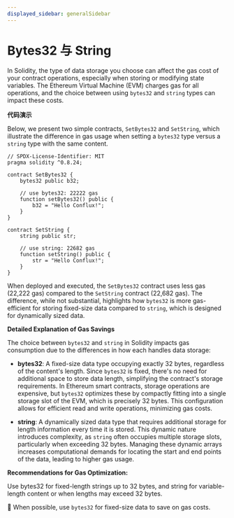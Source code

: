 ```yaml
---
displayed_sidebar: generalSidebar
---
```


# Bytes32 与 String

In Solidity, the type of data storage you choose can affect the gas cost of your contract operations, especially when storing or modifying state variables. The Ethereum Virtual Machine (EVM) charges gas for all operations, and the choice between using `bytes32` and `string` types can impact these costs.

**代码演示**

Below, we present two simple contracts, `SetBytes32` and `SetString`, which illustrate the difference in gas usage when setting a `bytes32` type versus a `string` type with the same content.

```solidity
// SPDX-License-Identifier: MIT
pragma solidity ^0.8.24;

contract SetBytes32 {
    bytes32 public b32;

    // use bytes32: 22222 gas
    function setBytes32() public {
        b32 = "Hello Conflux!";
    }
}

contract SetString {
    string public str;

    // use string: 22682 gas
    function setString() public {
        str = "Hello Conflux!";
    }
}
```

When deployed and executed, the `SetBytes32` contract uses less gas (22,222 gas) compared to the `SetString` contract (22,682 gas). The difference, while not substantial, highlights how `bytes32` is more gas-efficient for storing fixed-size data compared to `string`, which is designed for dynamically sized data.

**Detailed Explanation of Gas Savings**

The choice between `bytes32` and `string` in Solidity impacts gas consumption due to the differences in how each handles data storage:

- **bytes32**: A fixed-size data type occupying exactly 32 bytes, regardless of the content's length. Since `bytes32` is fixed, there's no need for additional space to store data length, simplifying the contract's storage requirements. In Ethereum smart contracts, storage operations are expensive, but `bytes32` optimizes these by compactly fitting into a single storage slot of the EVM, which is precisely 32 bytes. This configuration allows for efficient read and write operations, minimizing gas costs.

- **string**: A dynamically sized data type that requires additional storage for length information every time it is stored. This dynamic nature introduces complexity, as `string` often occupies multiple storage slots, particularly when exceeding 32 bytes. Managing these dynamic arrays increases computational demands for locating the start and end points of the data, leading to higher gas usage.

**Recommendations for Gas Optimization:**

Use bytes32 for fixed-length strings up to 32 bytes, and string for variable-length content or when lengths may exceed 32 bytes.

🌟 When possible, use `bytes32` for fixed-size data to save on gas costs.
